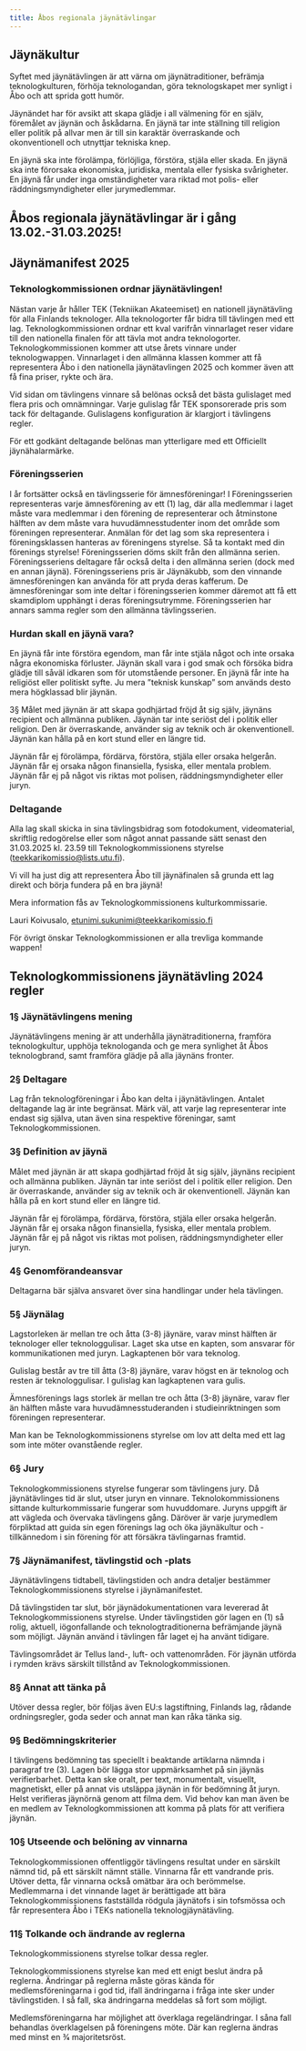 ```yaml
---
title: Åbos regionala jäynätävlingar
---
```

## Jäynäkultur

Syftet med jäynätävlingen är att värna om jäynätraditioner, befrämja teknologkulturen, förhöja teknologandan, göra teknologskapet mer synligt i Åbo och att sprida gott humör.

Jäynändet har för avsikt att skapa glädje i all välmening för en själv, föremålet av jäynän och åskådarna. En jäynä tar inte ställning till religion eller politik på allvar men är till sin karaktär överraskande och okonventionell och utnyttjar tekniska knep.

En jäynä ska inte förolämpa, förlöjliga, förstöra, stjäla eller skada. En jäynä ska inte förorsaka ekonomiska, juridiska, mentala eller fysiska svårigheter. En jäynä får under inga omständigheter vara riktad mot polis- eller räddningsmyndigheter eller jurymedlemmar.

## Åbos regionala jäynätävlingar är i gång 13.02.-31.03.2025!

## Jäynämanifest 2025

### Teknologkommissionen ordnar jäynätävlingen!

Nästan varje år håller TEK (Tekniikan Akateemiset) en nationell jäynätävling för alla Finlands teknologer. Alla teknologorter får bidra till tävlingen med ett lag. Teknologkommissionen ordnar ett kval varifrån vinnarlaget reser vidare till den nationella finalen för att tävla mot andra teknologorter. Teknologkommissionen kommer att utse årets vinnare under teknologwappen. Vinnarlaget i den allmänna klassen kommer att få representera Åbo i den nationella jäynätavlingen 2025 och kommer även att få fina priser, rykte och ära.

Vid sidan om tävlingens vinnare så belönas också det bästa gulislaget med flera pris och omnämningar. Varje gulislag får TEK sponsorerade pris som tack för deltagande. Gulislagens konfiguration är klargjort i tävlingens regler.

För ett godkänt deltagande belönas man ytterligare med ett Officiellt jäynähalarmärke.

### Föreningsserien

I år fortsätter också en tävlingsserie för ämnesföreningar! I Föreningsserien representeras varje ämnesförening av ett (1) lag, där alla medlemmar i laget måste vara medlemmar i den förening de representerar och åtminstone hälften av dem måste vara huvudämnesstudenter inom det område som föreningen representerar. Anmälan för det lag som ska representera i föreningsklassen hanteras av föreningens styrelse. Så ta kontakt med din förenings styrelse! Föreningsserien döms skilt från den allmänna serien. Föreningsseriens deltagare får också delta i den allmänna serien (dock med en annan jäynä). Föreningsseriens pris är Jäynäkubb, som den vinnande ämnesföreningen kan använda för att pryda deras kafferum. De ämnesföreningar som inte deltar i föreningsserien kommer däremot att få ett skamdiplom upphängt i deras föreningsutrymme. Föreningsserien har annars samma regler som den allmänna tävlingsserien.

### Hurdan skall en jäynä vara?

En jäynä får inte förstöra egendom, man får inte stjäla något och inte orsaka några ekonomiska förluster. Jäynän skall vara i god smak och försöka bidra glädje till såväl idkaren som för utomstående personer. En jäynä får inte ha religiöst eller politiskt syfte. Ju mera ”teknisk kunskap” som används desto mera högklassad blir jäynän.

3§ Målet med jäynän är att skapa godhjärtad fröjd åt sig själv, jäynäns recipient och allmänna publiken. Jäynän tar inte seriöst del i politik eller religion. Den är överraskande, använder sig av teknik och är okenventionell. Jäynän kan hålla på en kort stund eller en längre tid.

Jäynän får ej förolämpa, fördärva, förstöra, stjäla eller orsaka helgerån. Jäynän får ej orsaka någon finansiella, fysiska, eller mentala problem. Jäynän får ej på något vis riktas mot polisen, räddningsmyndigheter eller juryn.

### Deltagande

Alla lag skall skicka in sina tävlingsbidrag som fotodokument, videomaterial, skriftlig redogörelse eller som något annat passande sätt senast den 31.03.2025 kl. 23.59 till Teknologkommissionens styrelse (teekkarikomissio@lists.utu.fi).

Vi vill ha just dig att representera Åbo till jäynäfinalen så grunda ett lag direkt och börja fundera på en bra jäynä!

Mera information fås av Teknologkommissionens kulturkommissarie.

Lauri Koivusalo, etunimi.sukunimi@teekkarikomissio.fi

För övrigt önskar Teknologkommissionen er alla trevliga kommande wappen!

## Teknologkommissionens jäynätävling 2024 regler

### 1§ Jäynätävlingens mening

Jäynätävlingens mening är att underhålla jäynätraditionerna, framföra teknologkultur, upphöja teknologanda och ge mera synlighet åt Åbos teknologbrand, samt framföra glädje på alla jäynäns fronter.

### 2§ Deltagare

Lag från teknologföreningar i Åbo kan delta i jäynätävlingen. Antalet deltagande lag är inte begränsat. Märk väl, att varje lag representerar inte endast sig själva, utan även sina respektive föreningar, samt Teknologkommissionen.

### 3§ Definition av jäynä

Målet med jäynän är att skapa godhjärtad fröjd åt sig själv, jäynäns recipient och allmänna publiken. Jäynän tar inte seriöst del i politik eller religion. Den är överraskande, använder sig av teknik och är okenventionell. Jäynän kan hålla på en kort stund eller en längre tid.

Jäynän får ej förolämpa, fördärva, förstöra, stjäla eller orsaka helgerån. Jäynän får ej orsaka någon finansiella, fysiska, eller mentala problem. Jäynän får ej på något vis riktas mot polisen, räddningsmyndigheter eller juryn.

### 4§ Genomförandeansvar

Deltagarna bär själva ansvaret över sina handlingar under hela tävlingen.

### 5§ Jäynälag

Lagstorleken är mellan tre och åtta (3-8) jäynäre, varav minst hälften är teknologer eller teknologgulisar. Laget ska utse en kapten, som ansvarar för kommunikationen med juryn. Lagkaptenen bör vara teknolog.

Gulislag består av tre till åtta (3-8) jäynäre, varav högst en är teknolog och resten är teknologgulisar. I gulislag kan lagkaptenen vara gulis.

Ämnesförenings lags storlek är mellan tre och åtta (3-8) jäynäre, varav fler än hälften måste vara huvudämnesstuderanden i studieinriktningen som föreningen representerar.

Man kan be Teknologkommissionens styrelse om lov att delta med ett lag som inte möter ovanstående regler.

### 6§ Jury

Teknologkommissionens styrelse fungerar som tävlingens jury. Då jäynätävlinges tid är slut, utser juryn en vinnare. Teknolokommissionens sittande kulturkommissarie fungerar som huvuddomare. Juryns uppgift är att vägleda och övervaka tävlingens gång. Däröver är varje jurymedlem förpliktad att guida sin egen förenings lag och öka jäynäkultur och - tillkännedom i sin förening för att försäkra tävlingarnas framtid.

### 7§ Jäynämanifest, tävlingstid och -plats

Jäynätävlingens tidtabell, tävlingstiden och andra detaljer bestämmer Teknologkommissionens styrelse i jäynämanifestet.

Då tävlingstiden tar slut, bör jäynädokumentationen vara levererad åt Teknologkommissionens styrelse. Under tävlingstiden gör lagen en (1) så rolig, aktuell, iögonfallande och teknologtraditionerna befrämjande jäynä som möjligt. Jäynän använd i tävlingen får laget ej ha använt tidigare.

Tävlingsområdet är Tellus land-, luft- och vattenområden. För jäynän utförda i rymden krävs särskilt tillstånd av Teknologkommissionen.

### 8§ Annat att tänka på

Utöver dessa regler, bör följas även EU:s lagstiftning, Finlands lag, rådande ordningsregler, goda seder och annat man kan råka tänka sig.

### 9§ Bedömningskriterier

I tävlingens bedömning tas speciellt i beaktande artiklarna nämnda i paragraf tre (3). Lagen bör lägga stor uppmärksamhet på sin jäynäs verifierbarhet. Detta kan ske oralt, per text, monumentalt, visuellt, magnetiskt, eller på annat vis utsläppa jäynän in för bedömning åt juryn. Helst verifieras jäynörnä genom att filma dem. Vid behov kan man även be en medlem av Teknologkommissionen att komma på plats för att verifiera jäynän.

### 10§ Utseende och belöning av vinnarna

Teknologkommissionen offentliggör tävlingens resultat under en särskilt nämnd tid, på ett särskilt nämnt ställe. Vinnarna får ett vandrande pris. Utöver detta, får vinnarna också omätbar ära och berömmelse. Medlemmarna i det vinnande laget är berättigade att bära Teknologkommissionens fastställda rödgula jäynätofs i sin tofsmössa och får representera Åbo i TEKs nationella teknologjäynätävling.

### 11§ Tolkande och ändrande av reglerna

Teknologkommissionens styrelse tolkar dessa regler.

Teknologkommissionens styrelse kan med ett enigt beslut ändra på reglerna. Ändringar på reglerna måste göras kända för medlemsföreningarna i god tid, ifall ändringarna i fråga inte sker under tävlingstiden. I så fall, ska ändringarna meddelas så fort som möjligt.

Medlemsföreningarna har möjlighet att överklaga regeländringar. I såna fall behandlas överklagelsen på föreningens möte. Där kan reglerna ändras med minst en 3⁄4 majoritetsröst.
